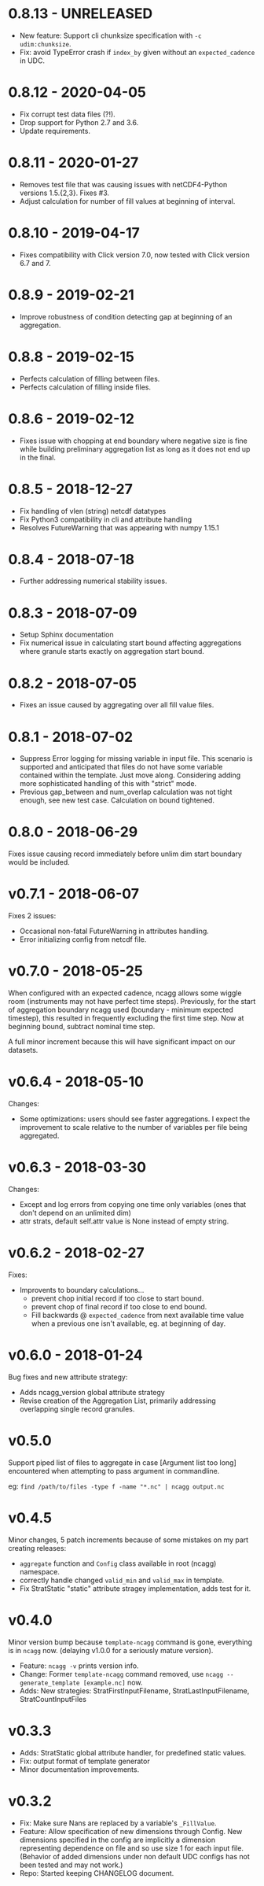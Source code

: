 # 0.8.13 - UNRELEASED

 - New feature: Support cli chunksize specification with `-c udim:chunksize`.
 - Fix: avoid TypeError crash if `index_by` given without an `expected_cadence` in UDC.

# 0.8.12 - 2020-04-05

 - Fix corrupt test data files (?!). 
 - Drop support for Python 2.7 and 3.6.
 - Update requirements.

# 0.8.11 - 2020-01-27

 - Removes test file that was causing issues with netCDF4-Python versions 1.5.{2,3}. Fixes #3.
 - Adjust calculation for number of fill values at beginning of interval.

# 0.8.10 - 2019-04-17

 - Fixes compatibility with Click version 7.0, now tested with Click version 6.7 and 7.

# 0.8.9 - 2019-02-21

 - Improve robustness of condition detecting gap at beginning
    of an aggregation.

# 0.8.8 - 2019-02-15

 - Perfects calculation of filling between files.
 - Perfects calculation of filling inside files. 

# 0.8.6 - 2019-02-12

 - Fixes issue with chopping at end boundary where negative size
    is fine while building preliminary aggregation list as long as
    it does not end up in the final.

# 0.8.5 - 2018-12-27

 - Fix handling of vlen (string) netcdf datatypes
 - Fix Python3 compatibility in cli and attribute handling
 - Resolves FutureWarning that was appearing with numpy 1.15.1

# 0.8.4 - 2018-07-18

- Further addressing numerical stability issues.

# 0.8.3 - 2018-07-09

- Setup Sphinx documentation
- Fix numerical issue in calculating start bound affecting
    aggregations where granule starts exactly on aggregation
    start bound.

# 0.8.2 - 2018-07-05

- Fixes an issue caused by aggregating over all fill value files.

# 0.8.1 - 2018-07-02

- Suppress Error logging for missing variable in input file.
    This scenario is supported and anticipated that files do 
    not have some variable contained within the template. Just
    move along. Considering adding more sophisticated handling
    of this with "strict" mode.
- Previous gap_between and num_overlap calculation was not tight
    enough, see new test case. Calculation on bound tightened.
    
# 0.8.0 - 2018-06-29

Fixes issue causing record immediately before unlim
dim start boundary would be included. 

# v0.7.1 - 2018-06-07

Fixes 2 issues:
 - Occasional non-fatal FutureWarning in attributes handling.
 - Error initializing config from netcdf file.

# v0.7.0 - 2018-05-25

When configured with an expected cadence, ncagg allows
some wiggle room (instruments may not have perfect time
steps). Previously, for the start of aggregation boundary
ncagg used (boundary - minimum expected timestep), this 
resulted in frequently excluding the first time step. Now
at beginning bound, subtract nominal time step.

A full minor increment because this will have significant
impact on our datasets. 

# v0.6.4 - 2018-05-10

Changes:
 - Some optimizations: users should see faster aggregations.
    I expect the improvement to scale relative to the number
    of variables per file being aggregated. 

# v0.6.3 - 2018-03-30

Changes:
 - Except and log errors from copying one time only variables
    (ones that don't depend on an unlimited dim)
 - attr strats, default self.attr value is None instead of
    empty string.

# v0.6.2 - 2018-02-27

Fixes:
 - Improvents to boundary calculations...
    - prevent chop initial record if too close to start bound.
    - prevent chop of final record if too close to end bound.
    - Fill backwards @ `expected_cadence` from next available
        time value when a previous one isn't available, eg. at
        beginning of day.

# v0.6.0 - 2018-01-24

Bug fixes and new attribute strategy:

 - Adds ncagg_version global attribute strategy
 - Revise creation of the Aggregation List, primarily addressing overlapping
    single record granules.

# v0.5.0

Support piped list of files to aggregate in case [Argument list too long] encountered
when attempting to pass argument in commandline.

eg: `find /path/to/files -type f -name "*.nc" | ncagg output.nc`

# v0.4.5

Minor changes, 5 patch increments because of some mistakes on my part creating releases:

- `aggregate` function and `Config` class available in root (ncagg) namespace.
- correctly handle changed `valid_min` and `valid_max` in template.
- Fix StratStatic "static" attribute stragey implementation, adds test for it.

# v0.4.0

Minor version bump because `template-ncagg` command is gone, everything
is in `ncagg` now. (delaying v1.0.0 for a seriously mature version).

- Feature: `ncagg -v` prints version info.
- Change: Former `template-ncagg` command removed, use `ncagg --generate_template [example.nc]` now.
- Adds: New strategies: StratFirstInputFilename, StratLastInputFilename, StratCountInputFiles


# v0.3.3

- Adds: StratStatic global attribute handler, for predefined static values.
- Fix: output format of template generator
- Minor documentation improvements.


# v0.3.2

- Fix: Make sure Nans are replaced by a variable's `_FillValue`.
- Feature: Allow specification of new dimensions through Config.
    New dimensions specified in the config are implicitly a dimension
    representing dependence on file and so use size 1 for each input 
    file. (Behavior of added dimensions under non default UDC configs
    has not been tested and may not work.)
- Repo: Started keeping CHANGELOG document.
